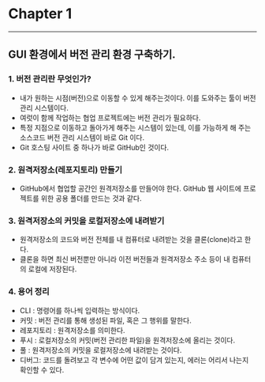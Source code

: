 # Chapter 1

---

## GUI 환경에서 버전 관리 환경 구축하기.

### 1. 버전 관리란 무엇인가?

- 내가 원하는 시점(버전)으로 이동할 수 있게 해주는것이다. 이를 도와주는 툴이 버전 관리 시스템이다.
- 여럿이 함께 작업하는 협업 프로젝트에는 버전 관리가 필요하다.
- 특정 지점으로 이동하고 돌아가게 해주는 시스템이 있는데, 이를 가능하게 해 주는 소스코드 버전 관리 시스템이 바로 Git 이다.
- Git 호스팅 사이트 중 하나가 바로 GitHub인 것이다.

### 2. 원격저장소(레포지토리) 만들기

- GitHub에서 협업할 공간인 원격저장소를 만들어야 한다. GitHub 웹 사이트에 프로젝트를 위한 공용 폴더를 만드는 것과 같다.

### 3. 원격저장소의 커밋을 로컬저장소에 내려받기

- 원격저장소의 코드와 버전 전체를 내 컴퓨터로 내려받는 것을 클론(clone)라고 한다.
- 클론을 하면 최신 버전뿐만 아니라 이전 버전들과 원격저장소 주소 등이 내 컴퓨터의 로컬에 저장된다.

### 4. 용어 정리

- CLI : 명령어를 하나씩 입력하는 방식이다.
- 커밋 : 버전 관리를 통해 생성된 파일, 혹은 그 행위를 말한다.
- 레포지토리 : 원격저장소를 의미한다.
- 푸시 : 로컬저장소의 커밋(버전 관리한 파일)을 원격저장소에 올리는 것이다.
- 풀 : 원격저장소의 커밋을 로컬저장소에 내려받는 것이다.
- 디버그: 코드를 돌려보고 각 변수에 어떤 값이 담겨 있는지, 에러는 어리서 나는지 확인할 수 있다.
